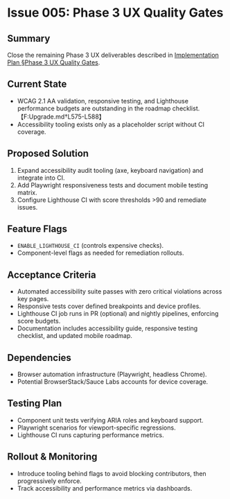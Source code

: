# Issue 005: Phase 3 UX Quality Gates

## Summary
Close the remaining Phase 3 UX deliverables described in [Implementation Plan §Phase 3 UX Quality Gates](../IMPLEMENTATION_PLAN.md#phase-3-ux-quality-gates).

## Current State
- WCAG 2.1 AA validation, responsive testing, and Lighthouse performance budgets are outstanding in the roadmap checklist.【F:Upgrade.md†L575-L588】
- Accessibility tooling exists only as a placeholder script without CI coverage.

## Proposed Solution
1. Expand accessibility audit tooling (axe, keyboard navigation) and integrate into CI.
2. Add Playwright responsiveness tests and document mobile testing matrix.
3. Configure Lighthouse CI with score thresholds >90 and remediate issues.

## Feature Flags
- `ENABLE_LIGHTHOUSE_CI` (controls expensive checks).
- Component-level flags as needed for remediation rollouts.

## Acceptance Criteria
- Automated accessibility suite passes with zero critical violations across key pages.
- Responsive tests cover defined breakpoints and device profiles.
- Lighthouse CI job runs in PR (optional) and nightly pipelines, enforcing score budgets.
- Documentation includes accessibility guide, responsive testing checklist, and updated mobile roadmap.

## Dependencies
- Browser automation infrastructure (Playwright, headless Chrome).
- Potential BrowserStack/Sauce Labs accounts for device coverage.

## Testing Plan
- Component unit tests verifying ARIA roles and keyboard support.
- Playwright scenarios for viewport-specific regressions.
- Lighthouse CI runs capturing performance metrics.

## Rollout & Monitoring
- Introduce tooling behind flags to avoid blocking contributors, then progressively enforce.
- Track accessibility and performance metrics via dashboards.
